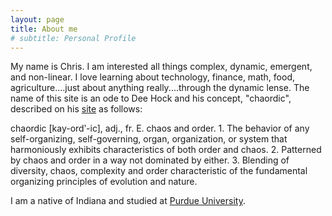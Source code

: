```yaml
---
layout: page
title: About me
# subtitle: Personal Profile
---
```


My name is Chris. I am interested all things complex, dynamic, emergent, and non-linear. I love learning about technology, finance, math, food, agriculture....just about anything really....through the dynamic lense. The name of this site is an ode to Dee Hock and his concept, "chaordic", described on his [site](http://www.deewhock.com/) as follows:

chaordic [kay-ordʹ-ic], adj., fr. E. chaos and order.  1. The behavior of any self-organizing, self-governing, organ, organization, or system that harmoniously exhibits characteristics of both order and chaos.   2.  Patterned by chaos and order in a way not dominated by either.  3.  Blending of diversity, chaos, complexity and order characteristic of the fundamental organizing principles of evolution and nature.

I am a native of Indiana and studied at [Purdue University](purdue.edu).
